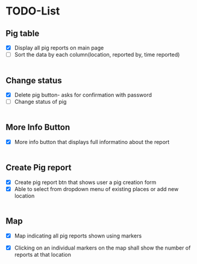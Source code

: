 # TODO-List

## Pig table
- [x] Display all pig reports on main page
- [ ] Sort the data by each column(location, reported by, time reported)
<br><br>

## Change status
- [x] Delete pig button- asks for confirmation with password
- [ ] Change status of pig
<br><br>

## More Info Button
- [x] More info button that displays full informatino about the report
<br><br>

## Create Pig report
- [x] Create pig report btn that shows user a pig creation form
- [x] Able to select from dropdown menu of existing places or add new location
<br><br>

## Map
- [x] Map indicating all pig reports shown using markers
- [x] Clicking on an individual markers on the map shall show the number of reports at that location

